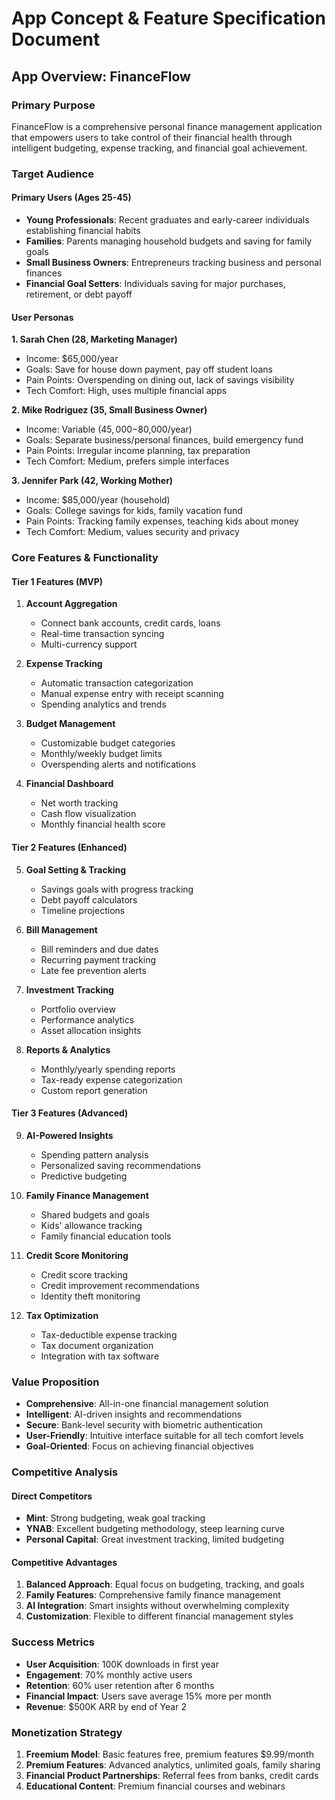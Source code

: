 # App Concept & Feature Specification Document

## App Overview: FinanceFlow

### Primary Purpose
FinanceFlow is a comprehensive personal finance management application that empowers users to take control of their financial health through intelligent budgeting, expense tracking, and financial goal achievement.

### Target Audience

#### Primary Users (Ages 25-45)
- **Young Professionals**: Recent graduates and early-career individuals establishing financial habits
- **Families**: Parents managing household budgets and saving for family goals
- **Small Business Owners**: Entrepreneurs tracking business and personal finances
- **Financial Goal Setters**: Individuals saving for major purchases, retirement, or debt payoff

#### User Personas

**1. Sarah Chen (28, Marketing Manager)**
- Income: $65,000/year
- Goals: Save for house down payment, pay off student loans
- Pain Points: Overspending on dining out, lack of savings visibility
- Tech Comfort: High, uses multiple financial apps

**2. Mike Rodriguez (35, Small Business Owner)**
- Income: Variable ($45,000-$80,000/year)
- Goals: Separate business/personal finances, build emergency fund
- Pain Points: Irregular income planning, tax preparation
- Tech Comfort: Medium, prefers simple interfaces

**3. Jennifer Park (42, Working Mother)**
- Income: $85,000/year (household)
- Goals: College savings for kids, family vacation fund
- Pain Points: Tracking family expenses, teaching kids about money
- Tech Comfort: Medium, values security and privacy

### Core Features & Functionality

#### Tier 1 Features (MVP)
1. **Account Aggregation**
   - Connect bank accounts, credit cards, loans
   - Real-time transaction syncing
   - Multi-currency support

2. **Expense Tracking**
   - Automatic transaction categorization
   - Manual expense entry with receipt scanning
   - Spending analytics and trends

3. **Budget Management**
   - Customizable budget categories
   - Monthly/weekly budget limits
   - Overspending alerts and notifications

4. **Financial Dashboard**
   - Net worth tracking
   - Cash flow visualization
   - Monthly financial health score

#### Tier 2 Features (Enhanced)
5. **Goal Setting & Tracking**
   - Savings goals with progress tracking
   - Debt payoff calculators
   - Timeline projections

6. **Bill Management**
   - Bill reminders and due dates
   - Recurring payment tracking
   - Late fee prevention alerts

7. **Investment Tracking**
   - Portfolio overview
   - Performance analytics
   - Asset allocation insights

8. **Reports & Analytics**
   - Monthly/yearly spending reports
   - Tax-ready expense categorization
   - Custom report generation

#### Tier 3 Features (Advanced)
9. **AI-Powered Insights**
   - Spending pattern analysis
   - Personalized saving recommendations
   - Predictive budgeting

10. **Family Finance Management**
    - Shared budgets and goals
    - Kids' allowance tracking
    - Family financial education tools

11. **Credit Score Monitoring**
    - Credit score tracking
    - Credit improvement recommendations
    - Identity theft monitoring

12. **Tax Optimization**
    - Tax-deductible expense tracking
    - Tax document organization
    - Integration with tax software

### Value Proposition
- **Comprehensive**: All-in-one financial management solution
- **Intelligent**: AI-driven insights and recommendations
- **Secure**: Bank-level security with biometric authentication
- **User-Friendly**: Intuitive interface suitable for all tech comfort levels
- **Goal-Oriented**: Focus on achieving financial objectives

### Competitive Analysis

#### Direct Competitors
- **Mint**: Strong budgeting, weak goal tracking
- **YNAB**: Excellent budgeting methodology, steep learning curve
- **Personal Capital**: Great investment tracking, limited budgeting

#### Competitive Advantages
1. **Balanced Approach**: Equal focus on budgeting, tracking, and goals
2. **Family Features**: Comprehensive family finance management
3. **AI Integration**: Smart insights without overwhelming complexity
4. **Customization**: Flexible to different financial management styles

### Success Metrics
- **User Acquisition**: 100K downloads in first year
- **Engagement**: 70% monthly active users
- **Retention**: 60% user retention after 6 months
- **Financial Impact**: Users save average 15% more per month
- **Revenue**: $500K ARR by end of Year 2

### Monetization Strategy
1. **Freemium Model**: Basic features free, premium features $9.99/month
2. **Premium Features**: Advanced analytics, unlimited goals, family sharing
3. **Financial Product Partnerships**: Referral fees from banks, credit cards
4. **Educational Content**: Premium financial courses and webinars